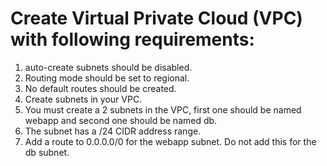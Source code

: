# Create Virtual Private Cloud (VPC) with following requirements:

1. auto-create subnets should be disabled.
2. Routing mode should be set to regional.
3. No default routes should be created.
4. Create subnets in your VPC.
5. You must create a 2 subnets in the VPC, first one should be named webapp and second one should be named db.
6. The subnet has a /24 CIDR address range.
7. Add a route to 0.0.0.0/0 for the webapp subnet. Do not add this for the db subnet.
